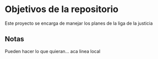 # Objetivos de la repositorio

Este proyecto se encarga de manejar los planes de la liga de la justicia


## Notas
Pueden hacer lo que quieran... aca linea local

